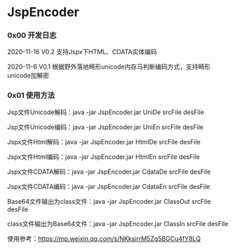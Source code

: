 # JspEncoder

### 0x00 开发日志

2020-11-16 V0.2 支持Jspx下HTML、CDATA实体编码

2020-11-6 V0.1 根据野外落地畸形unicode内存马判断编码方式，支持畸形unicode加解密

### 0x01 使用方法

Jsp文件Unicode解码：java -jar JspEncoder.jar UniDe srcFile desFile

Jsp文件Unicode编码：java -jar JspEncoder.jar UniEn srcFile desFile

Jspx文件Html解码：java -jar JspEncoder.jar HtmlDe srcFile desFile

Jspx文件Html编码：java -jar JspEncoder.jar HtmlEn srcFile desFile

Jspx文件CDATA解码：java -jar JspEncoder.jar CdataDe srcFile desFile

Jspx文件CDATA编码：java -jar JspEncoder.jar CdataEn srcFile desFile

Base64文件输出为class文件：java -jar JspEncoder.jar ClassOut srcFile desFile

class文件输出为Base64文件：java -jar JspEncoder.jar ClassIn srcFile desFile

使用参考：https://mp.weixin.qq.com/s/NKksirrM5Zg5BGCu4fY8LQ
